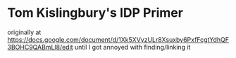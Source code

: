 # Tom Kislingbury's IDP Primer
originally at https://docs.google.com/document/d/1Xk5XVyzULr8Xsuxby6PxfFcgtYdhQF3BOHC9QABmLl8/edit until I got annoyed with finding/linking it

